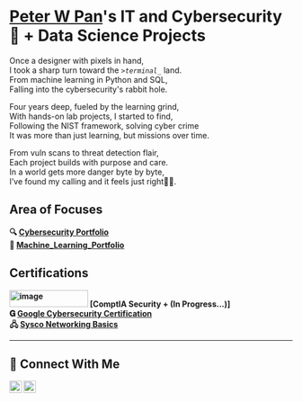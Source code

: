 # <a href="https://www.linkedin.com/in/peter-w-pan-49a961200/">Peter W Pan</a>'s IT and Cybersecurity 🔐 + Data Science Projects 

Once a designer with pixels in hand,  
I took a sharp turn toward the _`>terminal_`_ land.  
From machine learning in Python and SQL,  
Falling into the cybersecurity's rabbit hole.   

Four years deep, fueled by the learning grind,  
With hands-on lab projects, I started to find,  
Following the NIST framework, solving cyber crime  
It was more than just learning, but missions over time. 

From vuln scans to threat detection flair,  
Each project builds with purpose and care.  
In a world gets more danger byte by byte,  
I’ve found my calling and it feels just right🕵️‍♂️.  

## Area of Focuses
**🔍︎ [Cybersecurity Portfolio](https://github.com/Panbear1983/Cybersecurity_Projects)** <br>
**🧠 [Machine_Learning_Portfolio](https://github.com/Panbear1983/Machine_Learning_Projects)**

## Certifications
**<img width="140" height="30" alt="image" src="https://github.com/user-attachments/assets/58a7b4cf-af53-4915-8b33-8643c7c80aa1" />
 [ComptIA Security + (In Progress...)]** <br>
**𝐆 [Google Cybersecurity Certification](https://www.coursera.org/account/accomplishments/specialization/1MHZD401CMYA)** <br>
**🖧 [Sysco Networking Basics](https://www.credly.com/badges/b328db9e-cc05-4e6f-a7eb-d8e5bd927552)**


<hr/>

## 🤳 Connect With Me

[<img align="left" alt="Peter W Pan | LinkedIn" width="22px" src="https://cdn.jsdelivr.net/npm/simple-icons@v3/icons/linkedin.svg" />][linkedin]
[<img align="left" alt="Peter W Pan | Portfolio" width="22px" src="https://unpkg.com/feather-icons/dist/icons/feather.svg" />][portfolio]  


[linkedin]: https://www.linkedin.com/in/peter-w-pan-49a961200/
[portfolio]: https://www.peterwpan.com  


